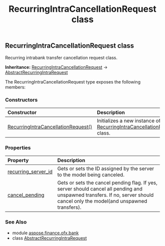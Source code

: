 ﻿---
title: RecurringIntraCancellationRequest class
second_title: Aspose.Finance for Python via .NET API References
description: 
type: docs
weight: 280
url: /python-net/aspose.finance.ofx.bank/recurringintracancellationrequest/
is_root: false
---

## RecurringIntraCancellationRequest class

Recurring intrabank transfer cancellation request class.



**Inheritance:** [RecurringIntraCancellationRequest](/finance/python-net/aspose.finance.ofx.bank/recurringintracancellationrequest) → 
[AbstractRecurringIntraRequest](/finance/python-net/aspose.finance.ofx.bank/abstractrecurringintrarequest)



The RecurringIntraCancellationRequest type exposes the following members:

### Constructors
| Constructor | Description |
| :- | :- |
| [RecurringIntraCancellationRequest()](/finance/python-net/aspose.finance.ofx.bank/recurringintracancellationrequest/__init__/#) | Initializes a new instance of [RecurringIntraCancellationRequest](/finance/python-net/aspose.finance.ofx.bank/recurringintracancellationrequest) class. |


### Properties
| Property | Description |
| :- | :- |
| [recurring_server_id](/finance/python-net/aspose.finance.ofx.bank/recurringintracancellationrequest/recurring_server_id) | Gets or sets the ID assigned by the server to the model being canceled. |
| [cancel_pending](/finance/python-net/aspose.finance.ofx.bank/recurringintracancellationrequest/cancel_pending) | Gets or sets the cancel pending flag. If yes, server should cancel all pending and unspawned transfers. If no, server should cancel only the model(and unspawned transfers). |


### See Also

* module [aspose.finance.ofx.bank](../)
* class [AbstractRecurringIntraRequest](/finance/python-net/aspose.finance.ofx.bank/abstractrecurringintrarequest)
